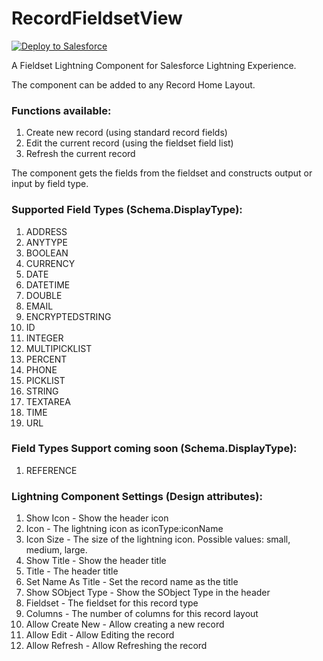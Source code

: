 # RecordFieldsetView

<a href="https://githubsfdeploy.herokuapp.com">
  <img alt="Deploy to Salesforce"
       src="https://raw.githubusercontent.com/afawcett/githubsfdeploy/master/deploy.png">
</a>

A Fieldset Lightning Component for Salesforce Lightning Experience.

The component can be added to any Record Home Layout.

### Functions available:

1. Create new record (using standard record fields)
1. Edit the current record (using the fieldset field list)
1. Refresh the current record

The component gets the fields from the fieldset and constructs output or input by field type.

### Supported Field Types (Schema.DisplayType):

1. ADDRESS
1. ANYTYPE
1. BOOLEAN
1. CURRENCY
1. DATE
1. DATETIME
1. DOUBLE
1. EMAIL
1. ENCRYPTEDSTRING
1. ID
1. INTEGER
1. MULTIPICKLIST
1. PERCENT
1. PHONE
1. PICKLIST
1. STRING
1. TEXTAREA
1. TIME
1. URL

### Field Types Support coming soon (Schema.DisplayType):

1. REFERENCE

### Lightning Component Settings (Design attributes):

1. Show Icon - Show the header icon
1. Icon - The lightning icon as iconType:iconName
1. Icon Size - The size of the lightning icon. Possible values: small, medium, large.
1. Show Title - Show the header title
1. Title - The header title
1. Set Name As Title - Set the record name as the title
1. Show SObject Type - Show the SObject Type in the header
1. Fieldset - The fieldset for this record type
1. Columns - The number of columns for this record layout
1. Allow Create New - Allow creating a new record
1. Allow Edit - Allow Editing the record
1. Allow Refresh - Allow Refreshing the record